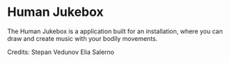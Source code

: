 # Human Jukebox
The Human Jukebox is a application built for an installation, where you can draw and create music with your bodily movements. 

Credits:
Stepan Vedunov
Elia Salerno
